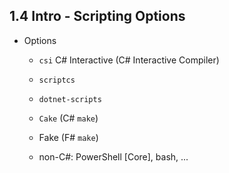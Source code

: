 ## 1.4 Intro - Scripting Options

*   Options

    *   `csi` C# Interactive (C# Interactive Compiler)

    *   `scriptcs`

    *   `dotnet-scripts`

    *   `Cake` (C# `make`)

    *   Fake (F# `make`)
    
    *   non-C#: PowerShell [Core], bash, ...